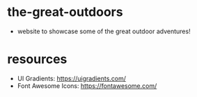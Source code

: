 # the-great-outdoors
- website to showcase some of the great outdoor adventures!

# resources 
- UI Gradients: https://uigradients.com/
- Font Awesome Icons: https://fontawesome.com/
